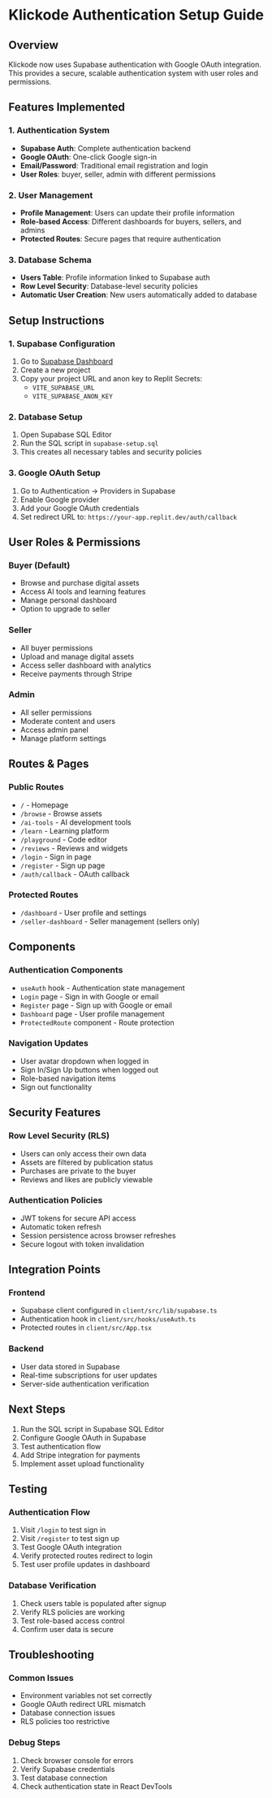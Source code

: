 # Klickode Authentication Setup Guide

## Overview
Klickode now uses Supabase authentication with Google OAuth integration. This provides a secure, scalable authentication system with user roles and permissions.

## Features Implemented

### 1. Authentication System
- **Supabase Auth**: Complete authentication backend
- **Google OAuth**: One-click Google sign-in
- **Email/Password**: Traditional email registration and login
- **User Roles**: buyer, seller, admin with different permissions

### 2. User Management
- **Profile Management**: Users can update their profile information
- **Role-based Access**: Different dashboards for buyers, sellers, and admins
- **Protected Routes**: Secure pages that require authentication

### 3. Database Schema
- **Users Table**: Profile information linked to Supabase auth
- **Row Level Security**: Database-level security policies
- **Automatic User Creation**: New users automatically added to database

## Setup Instructions

### 1. Supabase Configuration
1. Go to [Supabase Dashboard](https://supabase.com/dashboard)
2. Create a new project
3. Copy your project URL and anon key to Replit Secrets:
   - `VITE_SUPABASE_URL`
   - `VITE_SUPABASE_ANON_KEY`

### 2. Database Setup
1. Open Supabase SQL Editor
2. Run the SQL script in `supabase-setup.sql`
3. This creates all necessary tables and security policies

### 3. Google OAuth Setup
1. Go to Authentication → Providers in Supabase
2. Enable Google provider
3. Add your Google OAuth credentials
4. Set redirect URL to: `https://your-app.replit.dev/auth/callback`

## User Roles & Permissions

### Buyer (Default)
- Browse and purchase digital assets
- Access AI tools and learning features
- Manage personal dashboard
- Option to upgrade to seller

### Seller
- All buyer permissions
- Upload and manage digital assets
- Access seller dashboard with analytics
- Receive payments through Stripe

### Admin
- All seller permissions
- Moderate content and users
- Access admin panel
- Manage platform settings

## Routes & Pages

### Public Routes
- `/` - Homepage
- `/browse` - Browse assets
- `/ai-tools` - AI development tools
- `/learn` - Learning platform
- `/playground` - Code editor
- `/reviews` - Reviews and widgets
- `/login` - Sign in page
- `/register` - Sign up page
- `/auth/callback` - OAuth callback

### Protected Routes
- `/dashboard` - User profile and settings
- `/seller-dashboard` - Seller management (sellers only)

## Components

### Authentication Components
- `useAuth` hook - Authentication state management
- `Login` page - Sign in with Google or email
- `Register` page - Sign up with Google or email
- `Dashboard` page - User profile management
- `ProtectedRoute` component - Route protection

### Navigation Updates
- User avatar dropdown when logged in
- Sign In/Sign Up buttons when logged out
- Role-based navigation items
- Sign out functionality

## Security Features

### Row Level Security (RLS)
- Users can only access their own data
- Assets are filtered by publication status
- Purchases are private to the buyer
- Reviews and likes are publicly viewable

### Authentication Policies
- JWT tokens for secure API access
- Automatic token refresh
- Session persistence across browser refreshes
- Secure logout with token invalidation

## Integration Points

### Frontend
- Supabase client configured in `client/src/lib/supabase.ts`
- Authentication hook in `client/src/hooks/useAuth.ts`
- Protected routes in `client/src/App.tsx`

### Backend
- User data stored in Supabase
- Real-time subscriptions for user updates
- Server-side authentication verification

## Next Steps

1. Run the SQL script in Supabase SQL Editor
2. Configure Google OAuth in Supabase
3. Test authentication flow
4. Add Stripe integration for payments
5. Implement asset upload functionality

## Testing

### Authentication Flow
1. Visit `/login` to test sign in
2. Visit `/register` to test sign up  
3. Test Google OAuth integration
4. Verify protected routes redirect to login
5. Test user profile updates in dashboard

### Database Verification
1. Check users table is populated after signup
2. Verify RLS policies are working
3. Test role-based access control
4. Confirm user data is secure

## Troubleshooting

### Common Issues
- Environment variables not set correctly
- Google OAuth redirect URL mismatch
- Database connection issues
- RLS policies too restrictive

### Debug Steps
1. Check browser console for errors
2. Verify Supabase credentials
3. Test database connection
4. Check authentication state in React DevTools